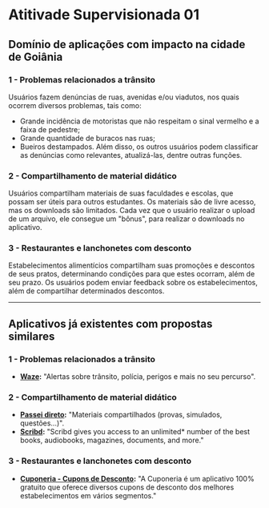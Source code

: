 # Atitivade Supervisionada 01

## Domínio de aplicações com impacto na cidade de Goiânia

### 1 - Problemas relacionados a trânsito

Usuários fazem denúncias de ruas, avenidas e/ou viadutos, nos quais ocorrem diversos problemas, tais como:
- Grande incidência de motoristas que não respeitam o sinal vermelho e a faixa de pedestre;
- Grande quantidade de buracos nas ruas;
- Bueiros destampados.
Além disso, os outros usuários podem classificar as denúncias como relevantes, atualizá-las, dentre outras funções.

### 2 - Compartilhamento de material didático

Usuários compartilham materiais de suas faculdades e escolas, que possam ser úteis para outros estudantes. Os materiais são de livre acesso, mas os downloads são limitados. Cada vez que o usuário realizar o upload de um arquivo, ele consegue um "bônus", para realizar o downloads no aplicativo.

### 3 - Restaurantes e lanchonetes com desconto

Estabelecimentos alimentícios compartilham suas promoções e descontos de seus pratos, determinando condições para que estes ocorram, além de seu prazo. Os usuários podem enviar feedback sobre os estabelecimentos, além de compartilhar determinados descontos.

***

## Aplicativos já existentes com propostas similares

### 1 - Problemas relacionados a trânsito

- **[Waze](https://play.google.com/store/apps/details?id=com.waze):** "Alertas sobre trânsito, polícia, perigos e mais no seu percurso".

### 2 - Compartilhamento de material didático

- **[Passei direto](https://play.google.com/store/apps/details?id=br.com.passeidireto):** "Materiais compartilhados (provas, simulados, questões…)".
- **[Scribd](https://play.google.com/store/apps/details?id=com.scribd.app.reader0):** "Scribd gives you access to an unlimited* number of the best books, audiobooks, magazines, documents, and more."

### 3 - Restaurantes e lanchonetes com desconto

- **[Cuponeria - Cupons de Desconto](https://play.google.com/store/apps/details?id=br.com.cuponeria):** "A Cuponeria é um aplicativo 100% gratuito que oferece diversos cupons de desconto dos melhores estabelecimentos em vários segmentos."
